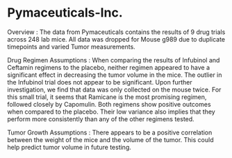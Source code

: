 # Pymaceuticals-Inc.
Overview :
The data from Pymaceuticals contains the results of 9 drug trials across 248 lab mice. All data was dropped for Mouse g989 due to duplicate timepoints and varied Tumor measurements.

Drug Regimen Assumptions :
When comparing the results of Infubinol and Ceftamin regimens to the placebo, neither regimen appeared to have a significant effect in decreasing the tumor volume in the mice.
The outlier in the Infubinol trial does not appear to be significant. Upon further investigation, we find that data was only collected on the mouse twice.
For this small trial, it seems that Ramicane is the most promising regimen, followed closely by Capomulin. Both regimens show positive outcomes when compared to the placebo. Their low variance also implies that they perform more consistently than any of the other regimens tested.

Tumor Growth Assumptions :
There appears to be a positive correlation between the weight of the mice and the volume of the tumor. This could help predict tumor volume in future testing.


